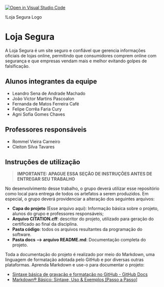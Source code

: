 [![Open in Visual Studio Code](https://classroom.github.com/assets/open-in-vscode-2e0aaae1b6195c2367325f4f02e2d04e9abb55f0b24a779b69b11b9e10269abc.svg)](https://classroom.github.com/online_ide?assignment_repo_id=16017966&assignment_repo_type=AssignmentRepo)

!Loja Segura Logo <!Loja Segura.jpeg>
# Loja Segura

A Loja Segura é um site seguro e confiável que gerencia informações oficiais de lojas online, permitindo que consumidores comprem online com segurança e que empresas vendam mais e melhor evitando golpes de falsificação.

## Alunos integrantes da equipe

* Leandro Sena de Andrade Machado
* João Victor Martins Pascoalon
* Fernanda de Matos Ferreira Café
* Felipe Corrêa Faria Cury
* Agni Sofia Gomes Chaves

## Professores responsáveis

* Rommel Vieira Carneiro 
* Cleiton Silva Tavares

## Instruções de utilização 

> **IMPORTANTE: APAGUE ESSA SEÇÃO DE INSTRUÇÕES ANTES DE ENTREGAR SEU TRABALHO**

No desenvolvimento desse trabalho, o grupo deverá utilizar esse repositório como local para entrega de todos os artefatos a serem produzidos. Em especial, o grupo deverá providenciar a alteração dos seguintes arquivos:

* **Capa do projeto** (Esse arquivo aqui): Informação básica sobre o projeto, alunos do grupo e professores responsáveis;
* **Arquivo CITATION.cff**: descritor do projeto, utilizado para geração do certificado ao final da disciplina.
* **Pasta código**: todos os arquivos resultantes da programação do software.
* **Pasta docs --> arquivo README.md**: Documentação completa do projeto.

Toda a documentação do projeto é realizado por meio do Markdown, uma linguagem de formatação adotada pelo GitHub e por diversas outras plataformas. Aprenda Markdown e use-o para documentar o projeto:

* [Sintaxe básica de gravação e formatação no GitHub - GitHub Docs](https://docs.github.com/pt/get-started/writing-on-github/getting-started-with-writing-and-formatting-on-github/basic-writing-and-formatting-syntax)
* [Markdown® Básico: Sintaxe, Uso &amp; Exemplos [Passo a Passo]](https://markdown.net.br/sintaxe-basica/)

